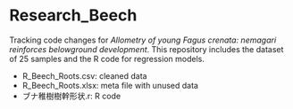 # Research_Beech

Tracking code changes for *Allometry of young Fagus crenata: nemagari reinforces belowground development*.
This repository includes the dataset of 25 samples and the R code for regression models.
- R_Beech_Roots.csv: cleaned data
- R_Beech_Roots.xlsx: meta file with unused data 
- ブナ稚樹樹幹形状.r: R code
